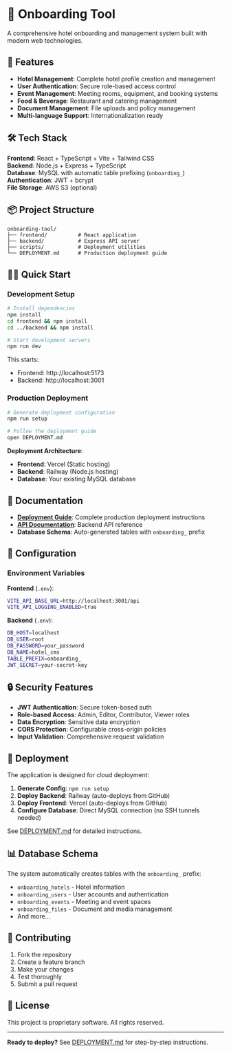 # 🏨 Onboarding Tool

A comprehensive hotel onboarding and management system built with modern web technologies.

## 🚀 Features

- **Hotel Management**: Complete hotel profile creation and management
- **User Authentication**: Secure role-based access control  
- **Event Management**: Meeting rooms, equipment, and booking systems
- **Food & Beverage**: Restaurant and catering management
- **Document Management**: File uploads and policy management
- **Multi-language Support**: Internationalization ready

## 🛠️ Tech Stack

**Frontend**: React + TypeScript + Vite + Tailwind CSS  
**Backend**: Node.js + Express + TypeScript  
**Database**: MySQL with automatic table prefixing (`onboarding_`)  
**Authentication**: JWT + bcrypt  
**File Storage**: AWS S3 (optional)

## 📦 Project Structure

```
onboarding-tool/
├── frontend/          # React application
├── backend/           # Express API server
├── scripts/           # Deployment utilities
└── DEPLOYMENT.md      # Production deployment guide
```

## 🏃‍♂️ Quick Start

### Development Setup

```bash
# Install dependencies
npm install
cd frontend && npm install
cd ../backend && npm install

# Start development servers
npm run dev
```

This starts:
- Frontend: http://localhost:5173
- Backend: http://localhost:3001

### Production Deployment

```bash
# Generate deployment configuration
npm run setup

# Follow the deployment guide
open DEPLOYMENT.md
```

**Deployment Architecture**:
- **Frontend**: Vercel (Static hosting)
- **Backend**: Railway (Node.js hosting)  
- **Database**: Your existing MySQL database

## 📖 Documentation

- **[Deployment Guide](DEPLOYMENT.md)**: Complete production deployment instructions
- **[API Documentation](backend/API_DOCUMENTATION.md)**: Backend API reference
- **Database Schema**: Auto-generated tables with `onboarding_` prefix

## 🔧 Configuration

### Environment Variables

**Frontend** (`.env`):
```bash
VITE_API_BASE_URL=http://localhost:3001/api
VITE_API_LOGGING_ENABLED=true
```

**Backend** (`.env`):
```bash
DB_HOST=localhost
DB_USER=root
DB_PASSWORD=your_password
DB_NAME=hotel_cms
TABLE_PREFIX=onboarding_
JWT_SECRET=your-secret-key
```

## 🔒 Security Features

- **JWT Authentication**: Secure token-based auth
- **Role-based Access**: Admin, Editor, Contributor, Viewer roles
- **Data Encryption**: Sensitive data encryption
- **CORS Protection**: Configurable cross-origin policies
- **Input Validation**: Comprehensive request validation

## 🚀 Deployment

The application is designed for cloud deployment:

1. **Generate Config**: `npm run setup`
2. **Deploy Backend**: Railway (auto-deploys from GitHub)
3. **Deploy Frontend**: Vercel (auto-deploys from GitHub)
4. **Configure Database**: Direct MySQL connection (no SSH tunnels needed)

See [DEPLOYMENT.md](DEPLOYMENT.md) for detailed instructions.

## 📊 Database Schema

The system automatically creates tables with the `onboarding_` prefix:
- `onboarding_hotels` - Hotel information
- `onboarding_users` - User accounts and authentication
- `onboarding_events` - Meeting and event spaces
- `onboarding_files` - Document and media management
- And more...

## 🤝 Contributing

1. Fork the repository
2. Create a feature branch
3. Make your changes
4. Test thoroughly
5. Submit a pull request

## 📝 License

This project is proprietary software. All rights reserved.

---

**Ready to deploy?** See [DEPLOYMENT.md](DEPLOYMENT.md) for step-by-step instructions. 